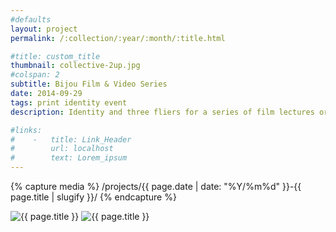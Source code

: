 ```yaml
---
#defaults
layout: project
permalink: /:collection/:year/:month/:title.html

#title: custom_title
thumbnail: collective-2up.jpg
#colspan: 2
subtitle: Bijou Film & Video Series
date: 2014-09-29
tags: print identity event
description: Identity and three fliers for a series of film lectures organized by The Collective, a CalArts black arts organization. The events featured a talented and diverse set of filmmakers in Kahlil Joseph, Abderrahmane Sissako, and Kwesi Wade Johnson.

#links:
#    -   title: Link_Header
#        url: localhost
#        text: Lorem_ipsum
---
```


<!-- set project media path -->
{% capture media %}
    /projects/{{ page.date | date: "%Y/%m%d" }}-{{ page.title | slugify }}/
{% endcapture %}
<!-- end -->

<!-- media -->
<img class="span8" src="{{ site.data.global_assets.placeholder }}" data-src="{{media|strip}}collective-1.jpg" alt="{{ page.title }}">
<img class="span8" src="{{ site.data.global_assets.placeholder }}" data-src="{{media|strip}}collective-2up.jpg" alt="{{ page.title }}">
